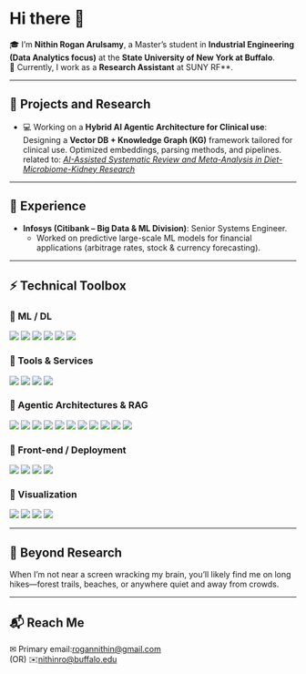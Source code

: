# Hi there 👋  

🎓 I’m **Nithin Rogan Arulsamy**, a Master’s student in **Industrial Engineering (Data Analytics focus)** at the **State University of New York at Buffalo**.  
🔬 Currently, I work as a **Research Assistant** at SUNY RF**.  

---

## 🔎 Projects and Research
- 💻 Working on a **Hybrid AI Agentic Architecture for Clinical use**: Designing a **Vector DB + Knowledge Graph (KG)** framework tailored for clinical use. Optimized embeddings, parsing methods, and pipelines.   related to: *[AI-Assisted Systematic Review and Meta-Analysis in Diet-Microbiome-Kidney Research](#)*  
---


## 💼 Experience  
- **Infosys (Citibank – Big Data & ML Division)**: Senior Systems Engineer.  
  - Worked on predictive large-scale ML models for financial applications (arbitrage rates, stock & currency forecasting).  

---

## ⚡ Technical Toolbox  

### 🔹 ML / DL  
<p align="left">
  <img src="https://img.shields.io/badge/-PyTorch-EE4C2C?logo=pytorch&logoColor=white" />
  <img src="https://img.shields.io/badge/-TensorFlow-FF6F00?logo=tensorflow&logoColor=white" />
  <img src="https://img.shields.io/badge/-NumPy-013243?logo=numpy&logoColor=white" />
  <img src="https://img.shields.io/badge/-Pandas-150458?logo=pandas&logoColor=white" />
  <img src="https://img.shields.io/badge/-ScikitLearn-F7931E?logo=scikit-learn&logoColor=white" />
  <img src="https://img.shields.io/badge/-OpenCV-5C3EE8?logo=opencv&logoColor=white" />
</p>

### 🔹 Tools & Services  
<p align="left">
  <img src="https://img.shields.io/badge/-Docker-2496ED?logo=docker&logoColor=white" />
  <img src="https://img.shields.io/badge/-Kubernetes-326CE5?logo=kubernetes&logoColor=white" />
  <img src="https://img.shields.io/badge/-AWS-232F3E?logo=amazon-aws&logoColor=white" />
  <img src="https://img.shields.io/badge/-Ubuntu-E95420?logo=ubuntu&logoColor=white" />
</p>

### 🔹 Agentic Architectures & RAG  
<p align="left">
  <img src="https://img.shields.io/badge/-LangChain-1C3C3C?logo=chainlink&logoColor=white" />
  <img src="https://img.shields.io/badge/-LangGraph-4B0082?logo=network&logoColor=white" />
  <img src="https://img.shields.io/badge/-HuggingFace-FFD21E?logo=huggingface&logoColor=black" />
  <img src="https://img.shields.io/badge/-Neo4j-018BFF?logo=neo4j&logoColor=white" />
  <img src="https://img.shields.io/badge/-FAISS-2C2C2C?logo=facebook&logoColor=white" />
  <img src="https://img.shields.io/badge/-Weaviate-00A78F?logo=graphql&logoColor=white" />
  <img src="https://img.shields.io/badge/-Milvus-008272?logo=apache-kafka&logoColor=white" />
  <img src="https://img.shields.io/badge/-KG--RAG-8A2BE2?logo=neo4j&logoColor=white" />
  <img src="https://img.shields.io/badge/-Hybrid%20RAG-6A5ACD?logo=knowledgebase&logoColor=white" />
  <img src="https://img.shields.io/badge/-MCP%20+%20RAG-FF4500?logo=apache-spark&logoColor=white" />
  <img src="https://img.shields.io/badge/-Agentic%20Pipelines-20B2AA?logo=fastapi&logoColor=white" />
</p>

### 🔹 Front-end / Deployment  
<p align="left">
  <img src="https://img.shields.io/badge/-Flask-000000?logo=flask&logoColor=white" />
  <img src="https://img.shields.io/badge/-Django-092E20?logo=django&logoColor=white" />
  <img src="https://img.shields.io/badge/-Gradio-FF8800?logo=python&logoColor=white" />
  <img src="https://img.shields.io/badge/-Streamlit-FF4B4B?logo=streamlit&logoColor=white" />
</p>

### 🔹 Visualization  
<p align="left">
  <img src="https://img.shields.io/badge/-Plotly-3F4F75?logo=plotly&logoColor=white" />
  <img src="https://img.shields.io/badge/-Matplotlib-11557C?logo=python&logoColor=white" />
  <img src="https://img.shields.io/badge/-Seaborn-4C9A2A?logo=python&logoColor=white" />
  <img src="https://img.shields.io/badge/-Tableau-E97627?logo=tableau&logoColor=white" />
</p>

---

## 🌱 Beyond Research  
When I’m not near a screen wracking my brain, you’ll likely find me on long hikes—forest trails, beaches, or anywhere quiet and away from crowds.   

---

## 📬 Reach Me  
✉ Primary email:[rogannithin@gmail.com](mailto:rogannithin@gmail.com)  
             (OR)
✉️[nithinro@buffalo.edu](mailto:nithinro@buffalo.edu)  
